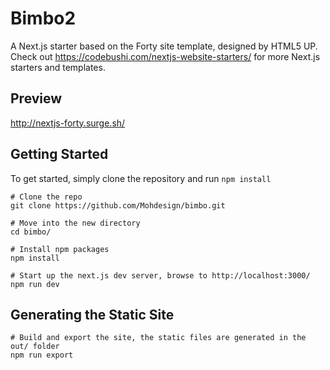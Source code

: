 # Bimbo2
A Next.js starter based on the Forty site template, designed by HTML5 UP. Check out https://codebushi.com/nextjs-website-starters/ for more Next.js starters and templates.

## Preview

http://nextjs-forty.surge.sh/

## Getting Started

To get started, simply clone the repository and run `npm install`

```
# Clone the repo
git clone https://github.com/Mohdesign/bimbo.git

# Move into the new directory
cd bimbo/

# Install npm packages
npm install

# Start up the next.js dev server, browse to http://localhost:3000/
npm run dev
```

## Generating the Static Site

```
# Build and export the site, the static files are generated in the out/ folder
npm run export
```